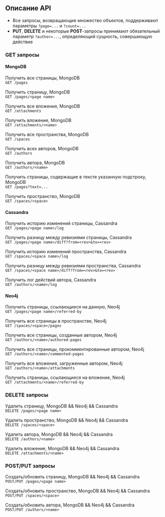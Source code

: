 ## Описание API
* Все запросы, возвращающие множество объектов, поддерживают параметры `?page=...` и `?count=...`
* **PUT**, **DELETE** и некоторые **POST**-запросы принимают обязательный параметр `?author=...`, определяющий сущность, совершающую действие

### GET запросы
#### MongoDB
Получить все страницы, MongoDB<br>
`GET /pages`

Получить страницу, MongoDB<br>
`GET /pages/<page name>`

Получить все вложения, MongoDB<br>
`GET /attachments`

Получить вложение, MongoDB<br>
`GET /attachments/<name>`

Получить все пространства, MongoDB<br>
`GET /spaces`

Получить всех авторов, MongoDB<br>
`GET /authors`

Получить автора, MongoDB<br>
`GET /authors/<name>`

Получить страницы, содержащие в тексте указанную подстроку, MongoDB<br>
`GET /pages?text=...`

Получить пространство, MongoDB<br>
`GET /spaces/<space>`
#### Cassandra
Получить историю изменений страницы, Cassandra<br>
`GET /pages/<page name>/log`

Получить разницу между ревизиями страницы, Cassandra<br>
`GET /pages/<page name>/diff?from=<rev>&to=<rev>`

Получить историю изменений пространства, Cassandra<br>
`GET /spaces/<space name>/log`

Получить разницу между ревизиями пространства, Cassandra<br>
`GET /spaces/<space name>/diff?from=<rev>&to=<rev>`

Получить лог действий автора, Cassandra<br>
`GET /authors/<name>/log`

#### Neo4j
Получить страницы, ссылающиеся на данную, Neo4j<br>
`GET /pages/<page name>/referred-by`

Получить все страницы в пространстве, Neo4j<br>
`GET /spaces/<space>/pages`

Получить все страницы, созданные автором, Neo4j<br>
`GET /authors/<name>/authored-pages`

Получить все страницы, прокомментированные автором, Neo4j<br>
`GET /authors/<name>/commented-pages`

Получить все вложения, загруженные автором, Neo4j<br>
`GET /authors/<name>/attachments`

Получить страницы, ссылающиеся на вложение, Neo4j<br>
`GET /attachments/<name>/referred-by`

### DELETE запросы
Удалить страницу, MongoDB && Neo4j && Cassandra<br>
`DELETE /pages/<page name>`

Удалить пространство, MongoDB && Neo4j && Cassandra<br>
`DELETE /spaces/<space>`

Удалить автора, MongoDB && Neo4j && Cassandra<br>
`DELETE /authors/<name>`

Удалить вложение, MongoDB && Neo4j && Cassandra<br>
`DELETE /attachments/<name>`

### POST/PUT запросы
Создать/обновить страницу, MongoDB && Neo4j && Cassandra<br>
`POST/PUT /pages/<page name>`

Создать/обновить пространство, MongoDB && Neo4j && Cassandra<br>
`POST/PUT /spaces/<space>`

Создать/обновить автора, MongoDB && Neo4j && Cassandra<br>
`POST/PUT /authors/<name>`

